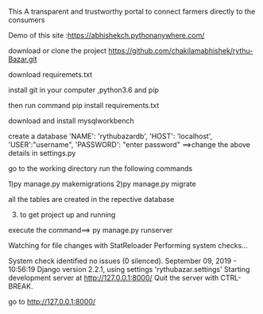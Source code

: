 This A transparent and trustworthy portal to connect farmers directly to the consumers

Demo of this site :https://abhishekch.pythonanywhere.com/


download or clone the project https://github.com/chakilamabhishek/rythu-Bazar.git

download requiremets.txt

install git in your computer ,python3.6 and pip

then run command 
pip install requirements.txt

download and install mysqlworkbench

create a database 'NAME': 'rythubazardb',
        'HOST': 'localhost',
        'USER':"username",
        'PASSWORD': "enter password"
==>change the above details in settings.py


go to the working directory run the following commands

1)py manage.py makemigrations
2)py manage.py migrate

all the tables are created in the repective database

3) to get project up and running 

execute the command==> py manage.py runserver


Watching for file changes with StatReloader
Performing system checks...

System check identified no issues (0 silenced).
September 09, 2019 - 10:56:19
Django version 2.2.1, using settings 'rythubazar.settings'
Starting development server at http://127.0.0.1:8000/
Quit the server with CTRL-BREAK.

go to  http://127.0.0.1:8000/ 


